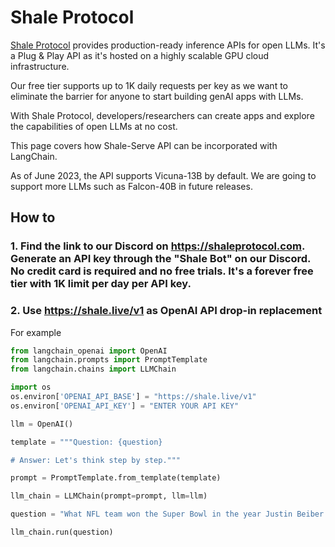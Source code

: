 # Shale Protocol

[Shale Protocol](https://shaleprotocol.com) provides production-ready inference APIs for open LLMs. It's a Plug & Play API as it's hosted on a highly scalable GPU cloud infrastructure. 

Our free tier supports up to 1K daily requests per key as we want to eliminate the barrier for anyone to start building genAI apps with LLMs. 

With Shale Protocol, developers/researchers can create apps and explore the capabilities of open LLMs at no cost.

This page covers how Shale-Serve API can be incorporated with LangChain.

As of June 2023, the API supports Vicuna-13B by default. We are going to support more LLMs such as Falcon-40B in future releases. 


## How to

### 1. Find the link to our Discord on https://shaleprotocol.com. Generate an API key through the "Shale Bot" on our Discord. No credit card is required and no free trials. It's a forever free tier with 1K limit per day per API key.

### 2. Use https://shale.live/v1 as OpenAI API drop-in replacement 

For example
```python
from langchain_openai import OpenAI
from langchain.prompts import PromptTemplate
from langchain.chains import LLMChain

import os
os.environ['OPENAI_API_BASE'] = "https://shale.live/v1"
os.environ['OPENAI_API_KEY'] = "ENTER YOUR API KEY"

llm = OpenAI()

template = """Question: {question}

# Answer: Let's think step by step."""

prompt = PromptTemplate.from_template(template)

llm_chain = LLMChain(prompt=prompt, llm=llm)

question = "What NFL team won the Super Bowl in the year Justin Beiber was born?"

llm_chain.run(question)

```
